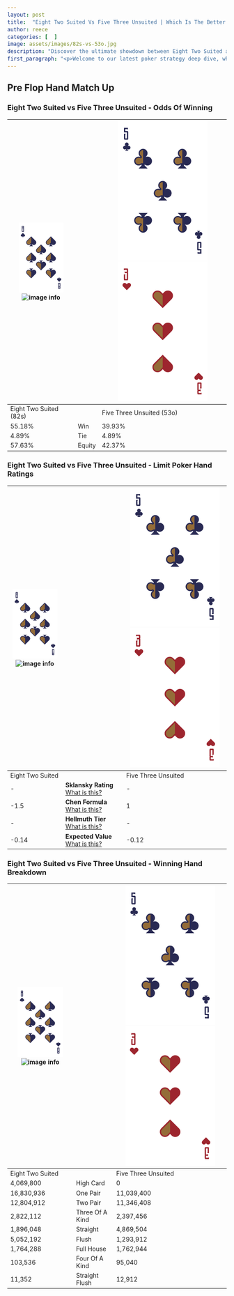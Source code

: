 ```yaml
---
layout: post
title:  "Eight Two Suited Vs Five Three Unsuited | Which Is The Better Hand In Poker? A Complete Guide"
author: reece
categories: [  ]
image: assets/images/82s-vs-53o.jpg
description: "Discover the ultimate showdown between Eight Two Suited and Five Three Unsuited in poker! Uncover the odds, strategies, and scenarios where one hand triumphs over the other. Get ready to up your poker game with this thrilling analysis."
first_paragraph: "<p>Welcome to our latest poker strategy deep dive, where we're pitting two distinct hands against each other in a high-stakes showdown: Eight Two Suited vs Five Three Unsuited.</p><p>In the dynamic world of poker, every decision counts, and knowing which hand holds the upper hand is key to your success at the table.</p><p>In this article, we'll dissect these two hands, explore the scenarios where one dominates the other, and equip you with the knowledge to make strategic choices that can tip the odds in your favor.</p><p>Get ready to unravel the intriguing dynamics of these poker hands and elevate your game to new heights.</p>"
---
```




[comment]: # (sp0)

## Pre Flop Hand Match Up

<div class="table hand-ratings" markdown="1"> 



### Eight Two Suited vs Five Three Unsuited - Odds Of Winning


    
| ![image info](assets/images/hand1/8.png) ![image info](assets/images/hand1/2s.png) |  | ![image info](assets/images/hand2/5.png) ![image info](assets/images/hand2/3o.png) |
| -------- | -------- | -------- |
| Eight Two Suited (82s) |  | Five Three Unsuited (53o) |
| 55.18% | Win | 39.93% |
| 4.89% | Tie | 4.89% |
| 57.63% | Equity | 42.37% |




[comment]: # (sp1)



### Eight Two Suited vs Five Three Unsuited - Limit Poker Hand Ratings


    
| ![image info](assets/images/hand1/8.png) ![image info](assets/images/hand1/2s.png) |  | ![image info](assets/images/hand2/5.png) ![image info](assets/images/hand2/3o.png) |
| -------- | -------- | -------- |
| Eight Two Suited |  | Five Three Unsuited |
| - | **Sklansky Rating** [What is this?](/sklansky-rating-explained) | - |
| -1.5 | **Chen Formula** [What is this?](/chen-formula-explained) | 1 |
| - | **Hellmuth Tier** [What is this?](/Hellmuth-tier-explained) | - |
| -0.14 | **Expected Value** [What is this?](/expected-value-explained) | -0.12 |




[comment]: # (sp2)



### Eight Two Suited vs Five Three Unsuited - Winning Hand Breakdown


    
| ![image info](assets/images/hand1/8.png) ![image info](assets/images/hand1/2s.png) |  | ![image info](assets/images/hand2/5.png) ![image info](assets/images/hand2/3o.png) |
| -------- | -------- | -------- |
| Eight Two Suited |  | Five Three Unsuited |
| 4,069,800 | High Card | 0 |
| 16,830,936 | One Pair | 11,039,400 |
| 12,804,912 | Two Pair | 11,346,408 |
| 2,822,112 | Three Of A Kind | 2,397,456 |
| 1,896,048 | Straight | 4,869,504 |
| 5,052,192 | Flush | 1,293,912 |
| 1,764,288 | Full House | 1,762,944 |
| 103,536 | Four Of A Kind | 95,040 |
| 11,352 | Straight Flush | 12,912 |




[comment]: # (sp3)



</div>

[comment]: # (sp4)



[comment]: # (sp5)

